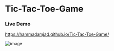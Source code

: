 # Tic-Tac-Toe-Game

<h3>Live Demo</h3>

https://hammadamjad.github.io/Tic-Tac-Toe-Game/

![image](https://user-images.githubusercontent.com/66585812/154980159-f0ab7cde-c0a3-4cb7-9273-8d6c862f1dd2.png)
